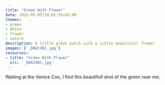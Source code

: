 ```yaml
---
title: "Green With Flower"
date: 2025-05-05T10:01:55+02:00
themes:
- green
- white
- flower
- nature
description: A little green patch with a little beautifull flower
images: ['_D0A1901.jpg']
resources:
- title: "Green With Flower"
  src: '_D0A1901.jpg'
---
```


Waiting at the Venice Con, I find this beautifull shot of the green near me.
